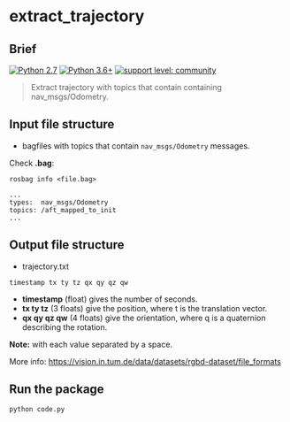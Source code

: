 # extract_trajectory

## Brief

<a href="https://www.python.org/downloads/"><img alt="Python 2.7" src="https://img.shields.io/badge/python-2.7-yellow.svg" /></a>
[![Python 3.6+](https://img.shields.io/badge/python-3.6+-red.svg)](https://www.python.org/downloads/) [![support level: community](https://img.shields.io/badge/support%20level-community-lightgray.png)](http://wiki.ros.org/Industrial)


> Extract trajectory with topics that contain containing nav_msgs/Odometry.

## Input file structure

- bagfiles with topics that contain ```nav_msgs/Odometry``` messages.

Check **.bag**:

```
rosbag info <file.bag>

...
types:  nav_msgs/Odometry
topics: /aft_mapped_to_init
...
```

## Output file structure

- trajectory.txt

```
timestamp tx ty tz qx qy qz qw
```

* **timestamp** (float) gives the number of seconds.
* **tx ty tz** (3 floats) give the position, where t is the translation vector.
* **qx qy qz qw** (4 floats) give the orientation, where q is a quaternion describing the rotation.

**Note:** with each value separated by a space.

More info: https://vision.in.tum.de/data/datasets/rgbd-dataset/file_formats


## Run the package


```
python code.py
```

